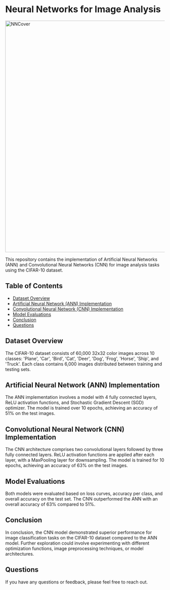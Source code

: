 # Neural Networks for Image Analysis
<img width="733" alt="NNCover" src="https://github.com/Torin99/Neural-Networks-Image-Analysis/assets/87572723/a46594b4-faea-4746-9d3f-c7c8424b174a">

This repository contains the implementation of Artificial Neural Networks (ANN) and Convolutional Neural Networks (CNN) for image analysis tasks using the CIFAR-10 dataset.

## Table of Contents

- [Dataset Overview](#dataset-overview)
- [Artificial Neural Network (ANN) Implementation](#artificial-neural-network-implementation)
- [Convolutional Neural Network (CNN) Implementation](#convolutional-neural-network-implementation)
- [Model Evaluations](#model-evaluations)
- [Conclusion](#conclusion)
- [Questions](#questions)

## Dataset Overview

The CIFAR-10 dataset consists of 60,000 32x32 color images across 10 classes: 'Plane', 'Car', 'Bird', 'Cat', 'Deer', 'Dog', 'Frog', 'Horse', 'Ship', and 'Truck'. Each class contains 6,000 images distributed between training and testing sets.

## Artificial Neural Network (ANN) Implementation

The ANN implementation involves a model with 4 fully connected layers, ReLU activation functions, and Stochastic Gradient Descent (SGD) optimizer. The model is trained over 10 epochs, achieving an accuracy of 51% on the test images.

## Convolutional Neural Network (CNN) Implementation

The CNN architecture comprises two convolutional layers followed by three fully connected layers. ReLU activation functions are applied after each layer, with a MaxPooling layer for downsampling. The model is trained for 10 epochs, achieving an accuracy of 63% on the test images.

## Model Evaluations

Both models were evaluated based on loss curves, accuracy per class, and overall accuracy on the test set. The CNN outperformed the ANN with an overall accuracy of 63% compared to 51%.

## Conclusion

In conclusion, the CNN model demonstrated superior performance for image classification tasks on the CIFAR-10 dataset compared to the ANN model. Further exploration could involve experimenting with different optimization functions, image preprocessing techniques, or model architectures.

## Questions

If you have any questions or feedback, please feel free to reach out.

